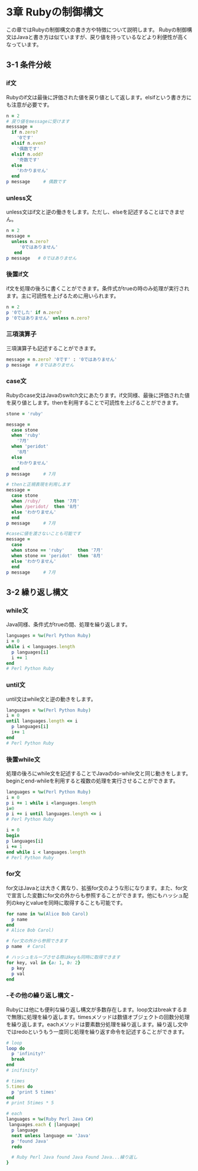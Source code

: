 # 3章 Rubyの制御構文
この章ではRubyの制御構文の書き方や特徴について説明します。
Rubyの制御構文はJavaと書き方は似ていますが、戻り値を持っているなどより利便性が高くなっています。

## 3-1 条件分岐
### if文
Rubyのif文は最後に評価された値を戻り値として返します。elsifという書き方にも注意が必要です。

```ruby
n = 2
# 戻り値をmessageに受けます
messsage =
  if n.zero?
    '0です'
  elsif n.even?
    '偶数です'
  elsif n.odd?
    '奇数です'
  else
    'わかりません'
  end
p message     # 偶数です
```
### unless文
unless文はif文と逆の働きをします。ただし、elseを記述することはできません。
```ruby
n = 2
message =
  unless n.zero?
     '0ではありません'
   end
p message   # 0ではありません
```

### 後置if文
if文を処理の後ろに書くことができます。条件式がtrueの時のみ処理が実行されます。主に可読性を上げるために用いられます。
```ruby
n = 2
p '0でした' if n.zero?
p '0ではありません' unless n.zero?
```

### 三項演算子
三項演算子も記述することができます。
```ruby
message = n.zero? '0です' : '0ではありません'
p message  # 0ではありません
```

### case文
Rubyのcase文はJavaのswitch文にあたります。if文同様、最後に評価された値を戻り値とします。thenを利用することで可読性を上げることができます。
```ruby
stone = 'ruby'

message =
  case stone
  when 'ruby'
    '7月'
  when 'peridot'
    '8月'
  else
    'わかりません'
  end
p message     # 7月

# thenと正規表現を利用します
message =
  case stone
  when /ruby/     then '7月'
  when /peridot/  then '8月'  
  else 'わかりません'
  end
p message     # 7月

#caseに値を渡さないことも可能です
message =
  case
  when stone == 'ruby'     then '7月'
  when stone == 'peridot'  then '8月'
  else 'わかりません'
  end
p message     # 7月
```

## 3-2 繰り返し構文
### while文
Java同様、条件式がtrueの間、処理を繰り返します。
```ruby
languages = %w(Perl Python Ruby)
i = 0
while i < languages.length
  p languages[i]
  i += 1
end
# Perl Python Ruby
```
### until文
until文はwhile文と逆の動きをします。
``` ruby
languages = %w(Perl Python Ruby)
i = 0
until languages.length <= i
  p languages[i]
  i+= 1
end
# Perl Python Ruby
```

### 後置while文
処理の後ろにwhile文を記述することでJavaのdo-while文と同じ動きをします。beginとend-whileを利用すると複数の処理を実行させることができます。
```ruby
languages = %w(Perl Python Ruby)
i = 0
p i += 1 while i <languages.length
i=0
p i += i until languages.length <= i
# Perl Python Ruby

i = 0
begin
p languages[i]
i += 1
end while i < languages.length
# Perl Python Ruby
```
### for文
for文はJavaとは大きく異なり、拡張for文のような形になります。また、for文で宣言した変数にfor文の外からも参照することができます。他にもハッシュ配列のkeyとvalueを同時に取得することも可能です。

```Ruby
for name in %w(Alice Bob Carol)
  p name
end
# Alice Bob Carol)

# for文の外から参照できます
p name  # Carol

# ハッシュをループさせる際はkeyも同時に取得できます
for key, val in {a: 1, b: 2}
  p key
  p val
end
```
### -その他の繰り返し構文 -
Rubyには他にも便利な繰り返し構文が多数存在します。loop文はbreakするまで無限に処理を繰り返します。timesメソッドは数値オブジェクトの回数分処理を繰り返します。eachメソッドは要素数分処理を繰り返します。繰り返し文中ではredoというもう一度同じ処理を繰り返す命令を記述することができます。

```ruby
# loop
loop do
  p 'infinity?'
  break
end
# inifinity?

# times
5.times do
  p 'print 5 times'
end
# print 5times * 5

# each
languages = %w(Ruby Perl Java C#)
 languages.each { |language|
  p language
  next unless language == 'Java'
  p 'found Java'
  redo

  # Ruby Perl Java found Java Found Java...繰り返し
}
```
